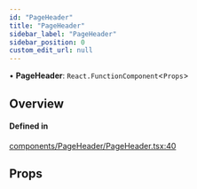 ```yaml
---
id: "PageHeader"
title: "PageHeader"
sidebar_label: "PageHeader"
sidebar_position: 0
custom_edit_url: null
---
```


• **PageHeader**: `React.FunctionComponent`<`Props`\>

## Overview


#### Defined in

[components/PageHeader/PageHeader.tsx:40](https://github.com/sourcegraph/sourcegraph/blob/49e75f130e/client/wildcard/src/components/PageHeader/PageHeader.tsx#L40)

## Props


